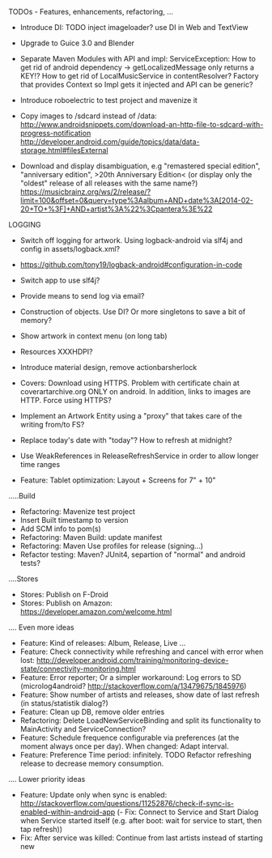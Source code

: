 TODOs - Features, enhancements, refactoring, ...

- Introduce DI: TODO inject imageloader? use DI in Web and TextView
- Upgrade to Guice 3.0 and Blender

- Separate Maven Modules with API and impl: ServiceException: How to get rid of android dependency -> getLocalizedMessage only returns a KEY!?
How to get rid of LocalMusicService in contentResolver? Factory that provides Context so Impl gets it injected and API can be generic?

- Introduce roboelectric to test project and mavenize it

- Copy images to /sdcard instead of /data: 
http://www.androidsnippets.com/download-an-http-file-to-sdcard-with-progress-notification
http://developer.android.com/guide/topics/data/data-storage.html#filesExternal

- Download and display disambiguation, e.g "remastered special edition", "anniversary edition", >20th Anniversary Edition< (or display only the "oldest" release of all releases with the same name?) https://musicbrainz.org/ws/2/release/?limit=100&offset=0&query=type%3Aalbum+AND+date%3A[2014-02-20+TO+%3F]+AND+artist%3A%22%3Cpantera%3E%22

LOGGING 
- Switch off logging for artwork. Using logback-android via slf4j and config in assets/logback.xml?
- https://github.com/tony19/logback-android#configuration-in-code
- Switch app to use slf4j?
- Provide means to send log via email?
- Construction of objects. Use DI? Or more singletons to save a bit of memory?

- Show artwork in context menu (on long tab)
- Resources XXXHDPI?

- Introduce material design, remove actionbarsherlock

- Covers: Download using HTTPS. Problem with certificate chain at coverartarchive.org ONLY on android. In addition, links to images are HTTP. Force using HTTPS?

- Implement an Artwork Entity using a "proxy" that takes care of the writing from/to FS?
- Replace today's date with "today"? How to refresh at midnight?
- Use WeakReferences in ReleaseRefreshService in order to allow longer time ranges

- Feature: Tablet optimization: Layout + Screens for 7" + 10"

.....Build
- Refactoring: Mavenize test project
- Insert Built timestamp to version
- Add SCM info to pom(s)
- Refactoring: Maven Build: update manifest
- Refactoring: Maven Use profiles for release (signing...)
- Refactor testing: Maven? JUnit4, separtion of "normal" and android tests?

....Stores
- Stores: Publish on F-Droid
- Stores: Publish on Amazon: https://developer.amazon.com/welcome.html


.... Even more ideas
- Feature: Kind of releases: Album, Release, Live ...
- Feature: Check connectivity while refreshing and cancel with error when lost: http://developer.android.com/training/monitoring-device-state/connectivity-monitoring.html
- Feature: Error reporter; Or a simpler workaround: Log errors to SD (microlog4android? http://stackoverflow.com/a/13479675/1845976)
- Feature: Show number of artists and releases, show date of last refresh (in status/statistik dialog?)
- Feature: Clean up DB, remove older entries
- Refactoring: Delete LoadNewServiceBinding and split its functionality to MainActivity and  ServiceConnection?
- Feature: Schedule frequence configurable via preferences (at the moment always once per day). When changed: Adapt interval.
- Feature: Preference Time period: infinitely. TODO Refactor refreshing release to decrease memory consumption.

.... Lower priority ideas
- Feature: Update only when sync is enabled: http://stackoverflow.com/questions/11252876/check-if-sync-is-enabled-within-android-app
(- Fix: Connect to Service and Start Dialog when Service started itself (e.g. after boot: wait for service to start, then tap refresh)) 
- Fix: After service was killed: Continue from last artists instead of starting new



